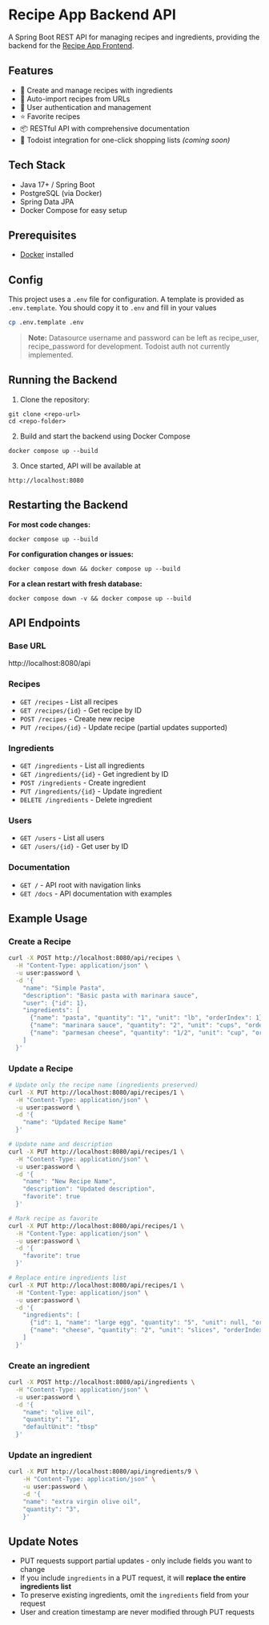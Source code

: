 # Recipe App Backend API

A Spring Boot REST API for managing recipes and ingredients, providing the backend for the [Recipe App Frontend](https://github.com/stopthink/recipe-app-frontend).

## Features

- 📝 Create and manage recipes with ingredients
- 🔗 Auto-import recipes from URLs
- 👤 User authentication and management
- ⭐ Favorite recipes
- 📦 RESTful API with comprehensive documentation
- 🛒 Todoist integration for one-click shopping lists *(coming soon)*

## Tech Stack

- Java 17+ / Spring Boot
- PostgreSQL (via Docker)
- Spring Data JPA
- Docker Compose for easy setup

## Prerequisites

- [Docker](https://www.docker.com/get-started) installed

## Config

This project uses a `.env` file for configuration. A template is provided as `.env.template`. You should copy it to
`.env` and fill in your values

```bash
cp .env.template .env
```

> **Note:** Datasource username and password can be left as recipe_user, recipe_password for development. Todoist auth
> not currently implemented.

## Running the Backend

1. Clone the repository:

```
git clone <repo-url>
cd <repo-folder>
```

2. Build and start the backend using Docker Compose

```
docker compose up --build
```

3. Once started, API will be available at

```
http://localhost:8080
```

## Restarting the Backend

**For most code changes:**

```
docker compose up --build
```

**For configuration changes or issues:**

```
docker compose down && docker compose up --build
```

**For a clean restart with fresh database:**

```
docker compose down -v && docker compose up --build
```

## API Endpoints

### Base URL

http://localhost:8080/api

### Recipes

- `GET /recipes` - List all recipes
- `GET /recipes/{id}` - Get recipe by ID
- `POST /recipes` - Create new recipe
- `PUT /recipes/{id}` - Update recipe (partial updates supported)

### Ingredients

- `GET /ingredients` - List all ingredients
- `GET /ingredients/{id}` - Get ingredient by ID
- `POST /ingredients` - Create ingredient
- `PUT /ingredients/{id}` - Update ingredient
- `DELETE /ingredients` - Delete ingredient

### Users

- `GET /users` - List all users
- `GET /users/{id}` - Get user by ID

### Documentation

- `GET /` - API root with navigation links
- `GET /docs` - API documentation with examples

## Example Usage

### Create a Recipe

```bash
curl -X POST http://localhost:8080/api/recipes \
  -H "Content-Type: application/json" \
  -u user:password \
  -d '{
    "name": "Simple Pasta",
    "description": "Basic pasta with marinara sauce",
    "user": {"id": 1},
    "ingredients": [
      {"name": "pasta", "quantity": "1", "unit": "lb", "orderIndex": 1},
      {"name": "marinara sauce", "quantity": "2", "unit": "cups", "orderIndex": 2},
      {"name": "parmesan cheese", "quantity": "1/2", "unit": "cup", "orderIndex": 3},
    ]
  }'
```

### Update a Recipe

```bash
# Update only the recipe name (ingredients preserved)
curl -X PUT http://localhost:8080/api/recipes/1 \
  -H "Content-Type: application/json" \
  -u user:password \
  -d '{
    "name": "Updated Recipe Name"
  }'

# Update name and description
curl -X PUT http://localhost:8080/api/recipes/1 \
  -H "Content-Type: application/json" \
  -u user:password \
  -d '{
    "name": "New Recipe Name",
    "description": "Updated description",
    "favorite": true
  }'

# Mark recipe as favorite
curl -X PUT http://localhost:8080/api/recipes/1 \
  -H "Content-Type: application/json" \
  -u user:password \
  -d '{
    "favorite": true
  }'

# Replace entire ingredients list
curl -X PUT http://localhost:8080/api/recipes/1 \
  -H "Content-Type: application/json" \
  -u user:password \
  -d '{
    "ingredients": [
      {"id": 1, "name": "large egg", "quantity": "5", "unit": null, "orderIndex": 1},
      {"name": "cheese", "quantity": "2", "unit": "slices", "orderIndex": 2}
    ]
  }'
```
### Create an ingredient

```bash
curl -X POST http://localhost:8080/api/ingredients \
  -H "Content-Type: application/json" \
  -u user:password \
  -d '{
    "name": "olive oil",
    "quantity": "1",
    "defaultUnit": "tbsp"
  }'
```
### Update an ingredient
```bash
curl -X PUT http://localhost:8080/api/ingredients/9 \
    -H "Content-Type: application/json" \
    -u user:password \
    -d '{
    "name": "extra virgin olive oil",
    "quantity": "3",
    }'
```
    

## Update Notes

- PUT requests support partial updates - only include fields you want to change
- If you include `ingredients` in a PUT request, it will **replace the entire ingredients list**
- To preserve existing ingredients, omit the `ingredients` field from your request
- User and creation timestamp are never modified through PUT requests
